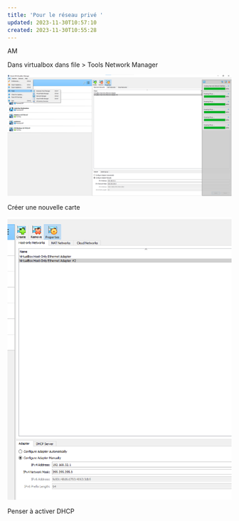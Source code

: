```yaml
---
title: 'Pour le réseau privé '
updated: 2023-11-30T10:57:10
created: 2023-11-30T10:55:28
---
```


AM

Dans virtualbox dans file \> Tools Network Manager

![image1](resources/1c889d4886464785a1910aa98b391bf7.png)

Créer une nouvelle carte

![image2](resources/bc5de71c747d426eafddb082e127e498.png)

Penser à activer DHCP
